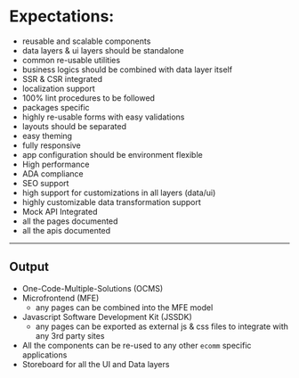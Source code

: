 # Expectations:

- reusable and scalable components
- data layers & ui layers should be standalone
- common re-usable utilities
- business logics should be combined with data layer itself
- SSR & CSR integrated
- localization support
- 100% lint procedures to be followed
- packages specific
- highly re-usable forms with easy validations
- layouts should be separated
- easy theming 
- fully responsive
- app configuration should be environment flexible
- High performance
- ADA compliance
- SEO support
- high support for customizations in all layers (data/ui)
- highly customizable data transformation support
- Mock API Integrated
- all the pages documented
- all the apis documented
  
---

## Output

- One-Code-Multiple-Solutions (OCMS)
- Microfrontend (MFE)
  - any pages can be combined into the MFE model
- Javascript Software Development Kit (JSSDK) 
  - any pages can be exported as external js & css files to integrate with any 3rd party sites
- All the components can be re-used to any other `ecomm` specific applications
- Storeboard for all the UI and Data layers